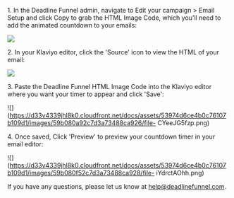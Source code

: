 1\. In the Deadline Funnel admin, navigate to Edit your campaign > Email Setup and click Copy to grab the HTML Image Code, which you'll need to add the animated countdown to your emails: 

![](https://d33v4339jhl8k0.cloudfront.net/docs/assets/53974d6ce4b0c76107b109d1/images/5b242f960428632c466af4ee/file-9cqLJrQfRb.png)

  

2\. In your Klaviyo editor, click the 'Source' icon to view the HTML of your email: 

![](https://d33v4339jhl8k0.cloudfront.net/docs/assets/53974d6ce4b0c76107b109d1/images/59b080682c7d3a73488ca925/file-1aIkBnz5D7.png)


3\. Paste the Deadline Funnel HTML Image Code into the Klaviyo editor where you want your timer to appear and click 'Save': 

![](https://d33v4339jhl8k0.cloudfront.net/docs/assets/53974d6ce4b0c76107b109d1/images/59b080a92c7d3a73488ca926/file-
CYeeJG5fzp.png)


4\. Once saved, Click 'Preview' to preview your countdown timer in your email editor: 

![](https://d33v4339jhl8k0.cloudfront.net/docs/assets/53974d6ce4b0c76107b109d1/images/59b080f52c7d3a73488ca928/file-
iYdrctAOhh.png)

If you have any questions, please let us know at
[help@deadlinefunnel.com](mailto:mailto:help@deadlinefunnel.com).

